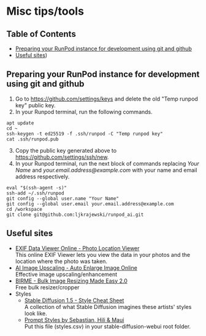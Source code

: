 # Misc tips/tools
## Table of Contents
- [Preparing your RunPod instance for development using git and github](#preparing-your-runpod-instance-for-development-using-git-and-github)
- [Useful sites](#useful-sites))
## Preparing your RunPod instance for development using git and github
1. Go to https://github.com/settings/keys and delete the old "Temp runpod key" public key.
2. In your Runpod terminal, run the following commands.
```
apt update
cd ~
ssh-keygen -t ed25519 -f .ssh/runpod -C "Temp runpod key"
cat .ssh/runpod.pub
```
3. Copy the public key generated above to https://github.com/settings/ssh/new.
4. In your Runpod terminal, run the next block of commands replacing _Your Name_ and _<nolink>your.email.address<span>@example.com_ with your name and email address respectively.
```
eval "$(ssh-agent -s)"
ssh-add ~/.ssh/runpod
git config --global user.name "Your Name"
git config --global user.email your.email.address@example.com
cd /workspace
git clone git@github.com:ljkrajewski/runpod_ai.git
```
## Useful sites
- [EXIF Data Viewer Online - Photo Location Viewer](https://linangdata.com/exif-reader/)  
This online EXIF Viewer lets you view the data in your photos and the location where the photo was taken.
- [AI Image Upscaling - Auto Enlarge Image Online](https://www.avaide.com/image-upscaler/)  
Effective image upscaling/enhancement 
- [BIRME - Bulk Image Resizing Made Easy 2.0](https://www.birme.net/?target_width=512&target_height=512)  
Free bulk resizer/cropper
- Styles
  - [Stable Diffusion 1.5 - Style Cheat Sheet](https://supagruen.github.io/StableDiffusion-CheatSheet/)  
A collection of what Stable Diffusion imagines these artists' styles look like.
  - [Prompt Styles by Sebastian, Hili & Maui](https://www.patreon.com/posts/sebs-hilis-79649068)  
Put this file (styles.csv) in your stable-diffusion-webui root folder.
